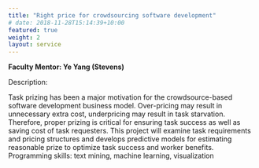 ```yaml
---
title: "Right price for crowdsourcing software development"
# date: 2018-11-28T15:14:39+10:00
featured: true
weight: 2
layout: service
---
```


**Faculty Mentor: Ye Yang (Stevens)**


Description:

Task prizing has been a major motivation for the crowdsource-based software development business model. Over-pricing may result in unnecessary extra cost, underpricing may result in task starvation. Therefore, proper prizing is critical for ensuring task success as well as saving cost of task requesters. This project will examine task requirements and pricing structures and develops predictive models for estimating reasonable prize to optimize task success and worker benefits. Programming skills: text mining, machine learning, visualization
